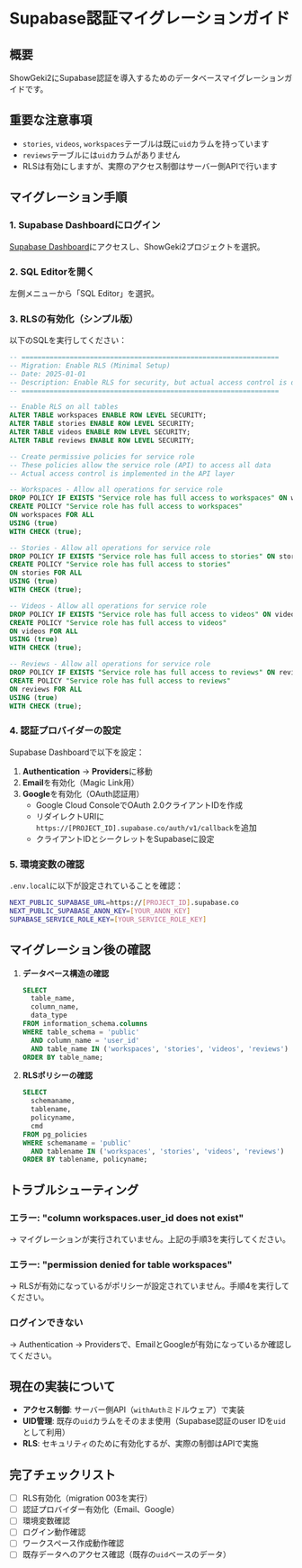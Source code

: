 # Supabase認証マイグレーションガイド

## 概要
ShowGeki2にSupabase認証を導入するためのデータベースマイグレーションガイドです。

## 重要な注意事項
- `stories`, `videos`, `workspaces`テーブルは既に`uid`カラムを持っています
- `reviews`テーブルには`uid`カラムがありません
- RLSは有効にしますが、実際のアクセス制御はサーバー側APIで行います

## マイグレーション手順

### 1. Supabase Dashboardにログイン
[Supabase Dashboard](https://app.supabase.com)にアクセスし、ShowGeki2プロジェクトを選択。

### 2. SQL Editorを開く
左側メニューから「SQL Editor」を選択。

### 3. RLSの有効化（シンプル版）

以下のSQLを実行してください：

```sql
-- ================================================================
-- Migration: Enable RLS (Minimal Setup)
-- Date: 2025-01-01
-- Description: Enable RLS for security, but actual access control is done in API
-- ================================================================

-- Enable RLS on all tables
ALTER TABLE workspaces ENABLE ROW LEVEL SECURITY;
ALTER TABLE stories ENABLE ROW LEVEL SECURITY;
ALTER TABLE videos ENABLE ROW LEVEL SECURITY;
ALTER TABLE reviews ENABLE ROW LEVEL SECURITY;

-- Create permissive policies for service role
-- These policies allow the service role (API) to access all data
-- Actual access control is implemented in the API layer

-- Workspaces - Allow all operations for service role
DROP POLICY IF EXISTS "Service role has full access to workspaces" ON workspaces;
CREATE POLICY "Service role has full access to workspaces" 
ON workspaces FOR ALL 
USING (true)
WITH CHECK (true);

-- Stories - Allow all operations for service role
DROP POLICY IF EXISTS "Service role has full access to stories" ON stories;
CREATE POLICY "Service role has full access to stories" 
ON stories FOR ALL 
USING (true)
WITH CHECK (true);

-- Videos - Allow all operations for service role
DROP POLICY IF EXISTS "Service role has full access to videos" ON videos;
CREATE POLICY "Service role has full access to videos" 
ON videos FOR ALL 
USING (true)
WITH CHECK (true);

-- Reviews - Allow all operations for service role
DROP POLICY IF EXISTS "Service role has full access to reviews" ON reviews;
CREATE POLICY "Service role has full access to reviews" 
ON reviews FOR ALL 
USING (true)
WITH CHECK (true);
```

### 4. 認証プロバイダーの設定

Supabase Dashboardで以下を設定：

1. **Authentication** → **Providers**に移動
2. **Email**を有効化（Magic Link用）
3. **Google**を有効化（OAuth認証用）
   - Google Cloud ConsoleでOAuth 2.0クライアントIDを作成
   - リダイレクトURIに`https://[PROJECT_ID].supabase.co/auth/v1/callback`を追加
   - クライアントIDとシークレットをSupabaseに設定

### 5. 環境変数の確認

`.env.local`に以下が設定されていることを確認：

```bash
NEXT_PUBLIC_SUPABASE_URL=https://[PROJECT_ID].supabase.co
NEXT_PUBLIC_SUPABASE_ANON_KEY=[YOUR_ANON_KEY]
SUPABASE_SERVICE_ROLE_KEY=[YOUR_SERVICE_ROLE_KEY]
```

## マイグレーション後の確認

1. **データベース構造の確認**
   ```sql
   SELECT 
     table_name,
     column_name,
     data_type
   FROM information_schema.columns
   WHERE table_schema = 'public' 
     AND column_name = 'user_id'
     AND table_name IN ('workspaces', 'stories', 'videos', 'reviews')
   ORDER BY table_name;
   ```

2. **RLSポリシーの確認**
   ```sql
   SELECT 
     schemaname,
     tablename,
     policyname,
     cmd
   FROM pg_policies
   WHERE schemaname = 'public' 
     AND tablename IN ('workspaces', 'stories', 'videos', 'reviews')
   ORDER BY tablename, policyname;
   ```

## トラブルシューティング

### エラー: "column workspaces.user_id does not exist"
→ マイグレーションが実行されていません。上記の手順3を実行してください。

### エラー: "permission denied for table workspaces"
→ RLSが有効になっているがポリシーが設定されていません。手順4を実行してください。

### ログインできない
→ Authentication → Providersで、EmailとGoogleが有効になっているか確認してください。

## 現在の実装について

- **アクセス制御**: サーバー側API（`withAuth`ミドルウェア）で実装
- **UID管理**: 既存の`uid`カラムをそのまま使用（Supabase認証のuser IDを`uid`として利用）
- **RLS**: セキュリティのために有効化するが、実際の制御はAPIで実施

## 完了チェックリスト

- [ ] RLS有効化（migration 003を実行）
- [ ] 認証プロバイダー有効化（Email、Google）
- [ ] 環境変数確認
- [ ] ログイン動作確認
- [ ] ワークスペース作成動作確認
- [ ] 既存データへのアクセス確認（既存の`uid`ベースのデータ）